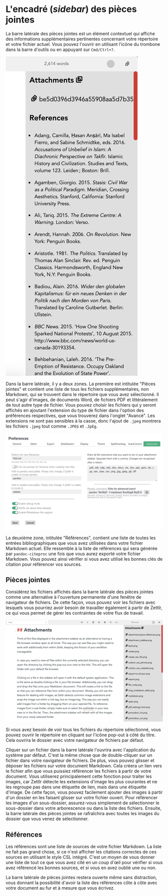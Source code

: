 # L'encadré (_sidebar_) des pièces jointes

La barre latérale des pièces jointes est un élément contextuel qui affiche des informations supplémentaires pertinentes concernant votre répertoire et votre fichier actuel. Vous pouvez l'ouvrir en utilisant l'icône du trombone dans la barre d'outils ou en appuyant sur `Cmd/Ctrl+?`.

![The attachment sidebar with one file and a list of references](../img/attachment_sidebar.png)

Dans la barre latérale, il y a deux zones. La première est intitulée "Pièces jointes" et contient une liste de tous les fichiers supplémentaires, non Markdown, qui se trouvent dans le répertoire que vous avez sélectionné. Il peut s'agir d'images, de documents Word, de fichiers PDF et littéralement de tout autre type de fichier. Vous pouvez choisir les fichiers qui y seront affichés en ajoutant l'extension du type de fichier dans l'option des préférences respectives, que vous trouverez dans l'onglet "Avancé". Les extensions ne sont pas sensibles à la casse, donc l'ajout de `.jpeg` montrera les fichiers `.jpeg` tout comme `.JPEG` et `.JpEg`.

![In the advanced settings, you can choose all extensions that you would like to see in the sidebar.](../img/settings_advanced.png)

La deuxième zone, intitulée "Références", contient une liste de toutes les entrées bibliographiques que vous avez utilisées dans votre fichier Markdown actuel. Elle ressemble à la liste de références qui sera générée par `pandoc-citeproc` une fois que vous aurez exporté votre fichier Markdown. Vous pouvez ainsi vérifier si vous avez utilisé les bonnes clés de citation pour référencer vos sources.

## Pièces jointes

Considérez les fichiers affichés dans la barre latérale des pièces jointes comme une alternative à l'ouverture permanente d'une fenêtre de navigateur de fichiers. De cette façon, vous pouvez voir les fichiers avec lesquels vous pourriez avoir besoin de travailler également à partir de Zettlr, ce qui vous permet de gérer les contraintes de votre flux de travail.

![With a folder selected that contains images, you can easily add them to your document by dragging them into the editor.](../img/attachment_sidebar_images.png)

Si vous avez besoin de voir tous les fichiers du répertoire sélectionné, vous pouvez ouvrir le répertoire en cliquant sur l'icône pop-out à côté du titre. Cela ouvrira le dossier avec votre navigateur de fichiers par défaut.

Cliquer sur un fichier dans la barre latérale l'ouvrira avec l'application du système par défaut. C'est la même chose que de double-cliquer sur un fichier dans votre navigateur de fichiers. De plus, vous pouvez glisser et déposer les fichiers sur votre document Markdown. Cela créera un lien vers le fichier afin que vous puissiez référencer les fichiers à partir de votre document. Vous utiliserez principalement cette fonction pour traiter les images, car Zettlr détecte les extensions d'image les plus courantes et ne les regroupe pas dans une étiquette de lien, mais dans une étiquette d'image. De cette façon, vous pouvez facilement ajouter des images à partir d'un dossier en les faisant glisser sur votre fichier ouvert. Pour référencer les images d'un sous-dossier, assurez-vous simplement de sélectionner le sous-dossier dans votre arborescence ou dans la liste des fichiers. Ensuite, la barre latérale des pièces jointes se rafraîchira avec toutes les images du dossier que vous venez de sélectionner.

## Références

Les références sont une liste de sources de votre fichier Markdown. La liste ne fait pas grand chose, si ce n'est afficher les citations correctes de ces sources en utilisant le style CSL intégré. C'est un moyen de vous donner une liste de tout ce que vous avez cité en un coup d'œil pour vérifier si vous avez référencé les bonnes sources, et si vous en avez oublié une ou non.

La barre latérale de pièces jointes restera ouverte même sans distraction, vous donnant la possibilité d'avoir la liste des références côte à côte avec votre document au fur et à mesure que vous écrivez.
